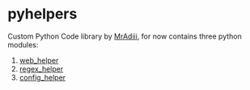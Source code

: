 # pyhelpers
 Custom Python Code library by [MrAdiii](https://github.com/MrAdiii), for now contains three python modules:
 
 1. [web_helper](https://github.com/MrAdiii/pyhelpers/blob/main/web_helper.py)
 2. [regex_helper](https://github.com/MrAdiii/pyhelpers/blob/main/regex_helper.py)
 3. [config_helper](https://github.com/MrAdiii/pyhelpers/blob/main/config_helper.py)
